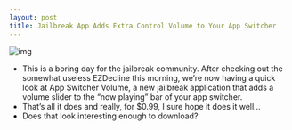 ```yaml
---
layout: post
title: Jailbreak App Adds Extra Control Volume to Your App Switcher
---
```

![img](http://media.idownloadblog.com/wp-content/uploads/2010/10/App-Switcher-Volume.png)
* This is a boring day for the jailbreak community. After checking out the somewhat useless EZDecline this morning, we’re now having a quick look at App Switcher Volume, a new jailbreak application that adds a volume slider to the “now playing” bar of your app switcher.
* That’s all it does and really, for $0.99, I sure hope it does it well…
* Does that look interesting enough to download?

